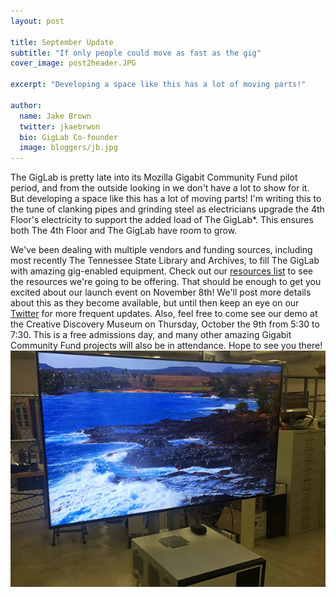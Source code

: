 ```yaml
---
layout: post

title: September Update
subtitle: "If only people could move as fast as the gig"
cover_image: post2header.JPG

excerpt: "Developing a space like this has a lot of moving parts!"

author:
  name: Jake Brown
  twitter: jkaebrwon
  bio: GigLab Co-founder
  image: bloggers/jb.jpg
---
```


The GigLab is pretty late into its Mozilla Gigabit Community Fund pilot period, and from the outside looking in we don't have a lot to show for it. But developing a space like this has a lot of moving parts! I'm writing this to the tune of clanking pipes and grinding steel as electricians upgrade the 4th Floor's electricity to support the added load of The GigLab*. This ensures both The 4th Floor and The GigLab have room to grow.

We've been dealing with multiple vendors and funding sources, including most recently The Tennessee State Library and Archives, to fill The GigLab with amazing gig-enabled equipment. Check out our [resources list](http://giglab.io/resources) to see the resources we're going to be offering. That should be enough to get you excited about our launch event on November 8th! We'll post more details about this as they become available, but until then keep an eye on our [Twitter](https://twitter.com/giglabcha) for more frequent updates. Also, feel free to come see our demo at the Creative Discovery Museum on Thursday, October the 9th from 5:30 to 7:30. This is a free admissions day, and many other amazing Gigabit Community Fund projects will also be in attendance. Hope to see you there!
<img src="/images/post2.JPG">



